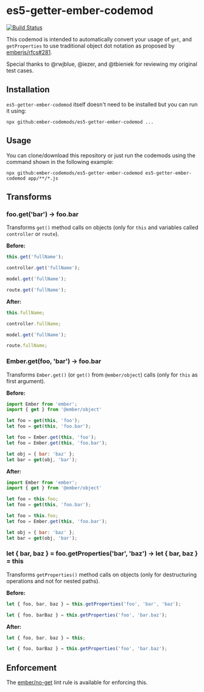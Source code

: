 es5-getter-ember-codemod
==============================================================================

[![Build Status](https://travis-ci.org/rondale-sc/es5-getter-ember-codemod.svg?branch=master)](https://travis-ci.org/rondale-sc/es5-getter-ember-codemod)

This codemod is intended to automatically convert your usage of `get`, and
`getProperties` to use traditional object dot notation as proposed by
[emberjs/rfcs#281](https://github.com/emberjs/rfcs/blob/master/text/0281-es5-getters.md).

Special thanks to @rwjblue, @iezer, and @tbieniek for reviewing my original
test cases.


Installation
------------------------------------------------------------------------------

`es5-getter-ember-codemod` itself doesn't need to be installed but you can run it using:

```
npx github:ember-codemods/es5-getter-ember-codemod ...
``` 


Usage
------------------------------------------------------------------------------

You can clone/download this repository or just run the codemods using the command
shown in the following example:

```
npx github:ember-codemods/es5-getter-ember-codemod es5-getter-ember-codemod app/**/*.js
```


Transforms
------------------------------------------------------------------------------

### foo.get('bar') -> foo.bar

Transforms `get()` method calls on objects (only for `this` and variables
called `controller` or `route`).

**Before:**

```js
this.get('fullName');

controller.get('fullName');

model.get('fullName');

route.get('fullName');
```

**After:**

```js
this.fullName;

controller.fullName;

model.get('fullName');

route.fullName;
```


### Ember.get(foo, 'bar') -> foo.bar

Transforms `Ember.get()` (or `get()` from `@ember/object`) calls (only
for `this` as first argument).

**Before:**

```js
import Ember from 'ember';
import { get } from '@ember/object'

let foo = get(this, 'foo');
let foo = get(this, 'foo.bar');

let foo = Ember.get(this, 'foo');
let foo = Ember.get(this, 'foo.bar');

let obj = { bar: 'baz' };
let bar = get(obj, 'bar');
```

**After:**

```js
import Ember from 'ember';
import { get } from '@ember/object'

let foo = this.foo;
let foo = get(this, 'foo.bar');

let foo = this.foo;
let foo = Ember.get(this, 'foo.bar');

let obj = { bar: 'baz' };
let bar = get(obj, 'bar');
```


### let { bar, baz } = foo.getProperties('bar', 'baz') -> let { bar, baz } = this

Transforms `getProperties()` method calls on objects (only for
destructuring operations and not for nested paths).

**Before:**

```js
let { foo, bar, baz } = this.getProperties('foo', 'bar', 'baz');

let { foo, barBaz } = this.getProperties('foo', 'bar.baz');
```

**After:**

```js
let { foo, bar, baz } = this;

let { foo, barBaz } = this.getProperties('foo', 'bar.baz');
```

Enforcement
------------------------------------------------------------------------------

The [ember/no-get](https://github.com/ember-cli/eslint-plugin-ember/blob/master/docs/rules/no-get.md) lint rule is available for enforcing this.
